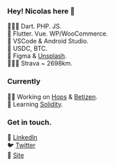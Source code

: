 ### Hey! Nicolas here 👋 

👨🏽‍💻 Dart. PHP. JS.<br>
🤖 Flutter. Vue. WP/WooCommerce.<br>
🧰 VSCode & Android Studio.<br>
🦄 USDC, BTC.<br>
🎨 Figma & [Unsplash](https://unsplash.com/es/@minimo_io).<br>
🚴🏼‍♂️ Strava ~ 2698km.<br>

### Currently
👨‍💻 Working on [Hops](https://hops.uy) & [Betizen](https://betizen.org).<br>
📖 Learning [Solidity](https://soliditylang.org/).

### Get in touch.
💼 [LinkedIn](https://www.linkedin.com/in/nicolas-erramuspe/)<br>
🐦 [Twitter](https://twitter.com/minimo_io)<br>
🚀 [Site](https://minimo.io)<br>
